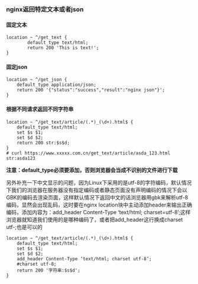 ### nginx返回特定文本或者json
#### 固定文本
```nginx
location ~ ^/get_text {
		default_type text/html;
		return 200 'This is text!';
}
```
#### 固定json
```nginx
location ~ ^/get_json {
    default_type application/json;
    return 200 '{"status":"success","result":"nginx json"}';
}
```
#### 根据不同请求返回不同字符串
```nginx
location ~ ^/get_text/article/(.*)_(\d+).html$ {
    default_type text/html;
    set $s $1;
    set $d $2;
    return 200 str:$s$d;
}
# curl https://www.xxxxx.com.cn/get_text/article/asda_123.html
str:asda123
```
**注意：default_type必须要添加，否则浏览器会当成不识别的文件进行下载**  
  
另外补充一下中文显示的问题，因为Linux下采用的是utf-8的字符编码，默认情况下我们的浏览器在服务器没有指定编码或者静态页面没有声明编码的情况下会以GBK的编码去渲染页面，这样默认情况下返回中文的话浏览器用gbk来解析utf-8编码，显然会出现乱码，这时要在nginx location块中主动添加header来输出正确编码，添加内容为：add_header Content-Type ‘text/html; charset=utf-8’;这样浏览器就知道我们使用的是哪种编码了，或者把add_header这行换成charset utf-;也是可以的
```nginx
location ~ ^/get_text/article/(.*)_(\d+).html$ {
    default_type text/html;
    set $s $1;
    set $d $2;
    add_header Content-Type ‘text/html; charset utf-8’;
    #charset utf-8;
    return 200 '字符串:$s$d';
}
```